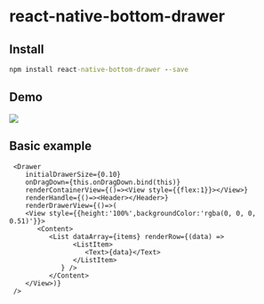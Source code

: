 # react-native-bottom-drawer


## Install
```bat
npm install react-native-bottom-drawer --save
```

## Demo
![](https://media.giphy.com/media/xUA7bcy8vCb27N67N6/giphy.gif)

## Basic example
```
 <Drawer
    initialDrawerSize={0.10}
    onDragDown={this.onDragDown.bind(this)}
    renderContainerView={()=><View style={{flex:1}}></View>}
    renderHandle={()=><Header></Header>}
    renderDrawerView={()=>(
    <View style={{height:'100%',backgroundColor:'rgba(0, 0, 0, 0.51)'}}>
       <Content>
          <List dataArray={items} renderRow={(data) =>
                <ListItem>
                   <Text>{data}</Text>
                </ListItem>
             } />
          </Content>
    </View>)}
 />

```
